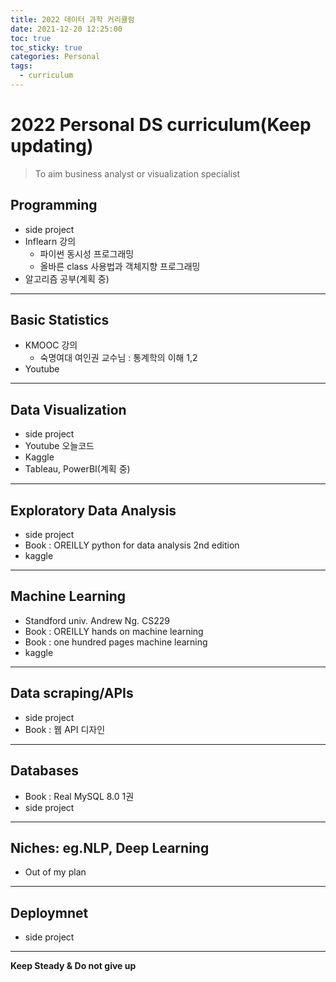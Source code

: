 ```yaml
---
title: 2022 데이터 과학 커리큘럼
date: 2021-12-20 12:25:00
toc: true
toc_sticky: true
categories: Personal
tags:
  - curriculum
---
```


# 2022 Personal DS curriculum(Keep updating)
> To aim business analyst or visualization specialist


## Programming
- side project
- Inflearn 강의
  - 파이썬 동시성 프로그래밍
  - 올바른 class 사용법과 객체지향 프로그래밍
- 알고리즘 공부(계획 중)

***

## Basic Statistics
- KMOOC 강의
  - 숙명여대 여인권 교수님 : 통계학의 이해 1,2
- Youtube

***

## Data Visualization
- side project
- Youtube 오늘코드
- Kaggle
- Tableau, PowerBI(계획 중)

***

## Exploratory Data Analysis
- side project
- Book : OREILLY python for data analysis 2nd edition
- kaggle 

***

## Machine Learning
- Standford univ. Andrew Ng. CS229
- Book : OREILLY hands on machine learning
- Book : one hundred pages machine learning
- kaggle

***

## Data scraping/APIs
- side project
- Book : 웹 API 디자인

***

## Databases
- Book : Real MySQL 8.0 1권
- side project

***

## Niches: eg.NLP, Deep Learning
- Out of my plan

***


## Deploymnet
- side project

***

**Keep Steady & Do not give up**
 